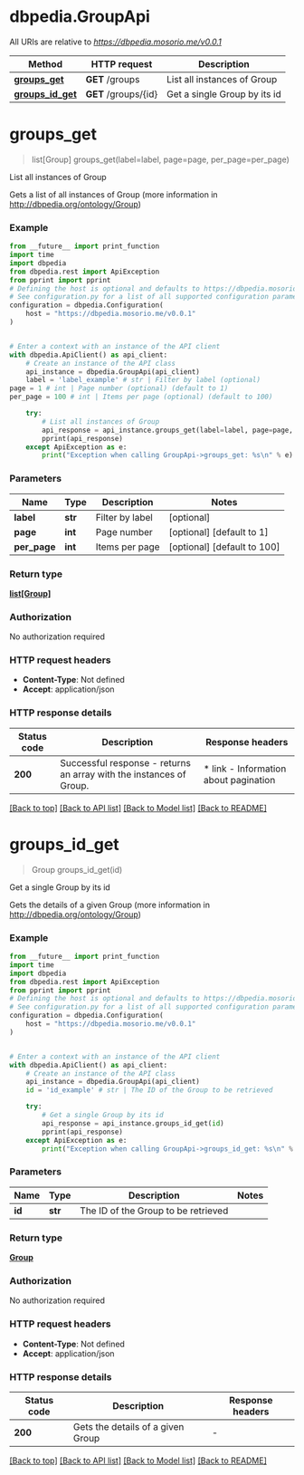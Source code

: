 # dbpedia.GroupApi

All URIs are relative to *https://dbpedia.mosorio.me/v0.0.1*

Method | HTTP request | Description
------------- | ------------- | -------------
[**groups_get**](GroupApi.md#groups_get) | **GET** /groups | List all instances of Group
[**groups_id_get**](GroupApi.md#groups_id_get) | **GET** /groups/{id} | Get a single Group by its id


# **groups_get**
> list[Group] groups_get(label=label, page=page, per_page=per_page)

List all instances of Group

Gets a list of all instances of Group (more information in http://dbpedia.org/ontology/Group)

### Example

```python
from __future__ import print_function
import time
import dbpedia
from dbpedia.rest import ApiException
from pprint import pprint
# Defining the host is optional and defaults to https://dbpedia.mosorio.me/v0.0.1
# See configuration.py for a list of all supported configuration parameters.
configuration = dbpedia.Configuration(
    host = "https://dbpedia.mosorio.me/v0.0.1"
)


# Enter a context with an instance of the API client
with dbpedia.ApiClient() as api_client:
    # Create an instance of the API class
    api_instance = dbpedia.GroupApi(api_client)
    label = 'label_example' # str | Filter by label (optional)
page = 1 # int | Page number (optional) (default to 1)
per_page = 100 # int | Items per page (optional) (default to 100)

    try:
        # List all instances of Group
        api_response = api_instance.groups_get(label=label, page=page, per_page=per_page)
        pprint(api_response)
    except ApiException as e:
        print("Exception when calling GroupApi->groups_get: %s\n" % e)
```

### Parameters

Name | Type | Description  | Notes
------------- | ------------- | ------------- | -------------
 **label** | **str**| Filter by label | [optional] 
 **page** | **int**| Page number | [optional] [default to 1]
 **per_page** | **int**| Items per page | [optional] [default to 100]

### Return type

[**list[Group]**](Group.md)

### Authorization

No authorization required

### HTTP request headers

 - **Content-Type**: Not defined
 - **Accept**: application/json

### HTTP response details
| Status code | Description | Response headers |
|-------------|-------------|------------------|
**200** | Successful response - returns an array with the instances of Group. |  * link - Information about pagination <br>  |

[[Back to top]](#) [[Back to API list]](../README.md#documentation-for-api-endpoints) [[Back to Model list]](../README.md#documentation-for-models) [[Back to README]](../README.md)

# **groups_id_get**
> Group groups_id_get(id)

Get a single Group by its id

Gets the details of a given Group (more information in http://dbpedia.org/ontology/Group)

### Example

```python
from __future__ import print_function
import time
import dbpedia
from dbpedia.rest import ApiException
from pprint import pprint
# Defining the host is optional and defaults to https://dbpedia.mosorio.me/v0.0.1
# See configuration.py for a list of all supported configuration parameters.
configuration = dbpedia.Configuration(
    host = "https://dbpedia.mosorio.me/v0.0.1"
)


# Enter a context with an instance of the API client
with dbpedia.ApiClient() as api_client:
    # Create an instance of the API class
    api_instance = dbpedia.GroupApi(api_client)
    id = 'id_example' # str | The ID of the Group to be retrieved

    try:
        # Get a single Group by its id
        api_response = api_instance.groups_id_get(id)
        pprint(api_response)
    except ApiException as e:
        print("Exception when calling GroupApi->groups_id_get: %s\n" % e)
```

### Parameters

Name | Type | Description  | Notes
------------- | ------------- | ------------- | -------------
 **id** | **str**| The ID of the Group to be retrieved | 

### Return type

[**Group**](Group.md)

### Authorization

No authorization required

### HTTP request headers

 - **Content-Type**: Not defined
 - **Accept**: application/json

### HTTP response details
| Status code | Description | Response headers |
|-------------|-------------|------------------|
**200** | Gets the details of a given Group |  -  |

[[Back to top]](#) [[Back to API list]](../README.md#documentation-for-api-endpoints) [[Back to Model list]](../README.md#documentation-for-models) [[Back to README]](../README.md)

